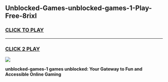 
## Unblocked-Games-unblocked-games-1-Play-Free-8rixl
<h3>
<a href="https://premium76.site?title=unblocked-games-1&ref=18A1">CLICK TO PLAY</a></h3>
<hr>

<h3>
<a href="https://premium76.site?title=unblocked-games-1&ref=18A1">CLICK 2 PLAY</a>
  
</h3>

<a href="https://premium76.site?title=unblocked-games-1&ref=18A1"><img src="https://clearcache.store/games.png"></a>


**unblocked-games-1 games unblocked: Your Gateway to Fun and Accessible Online Gaming**
